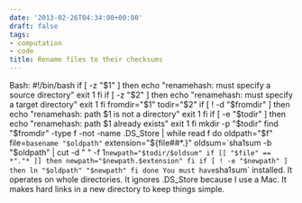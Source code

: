 ```yaml
---
date: '2013-02-26T04:34:00+00:00'
draft: false
tags:
- computation
- code
title: Rename files to their checksums
---
```


Bash: #!/bin/bash if [ -z "$1" ] then echo "renamehash: must specify a source directory" exit 1 fi if [ -z "$2" ] then echo "renamehash: must specify a target directory" exit 1 fi fromdir="$1" todir="$2" if [ ! -d "$fromdir" ] then echo "renamehash: path $1 is not a directory" exit 1 fi if [ -e "$todir" ] then echo "renamehash: path $1 already exists" exit 1 fi mkdir -p "$todir" find "$fromdir" -type f -not -name .DS_Store | while read f do oldpath="$f" file=`basename "$oldpath"` extension="${file##*.}" oldsum=`sha1sum -b "$oldpath" | cut -d " " -f 1` newpath="$todir/$oldsum" if [[ "$file" == *"."* ]] then newpath="$newpath.$extension" fi if [ ! -e "$newpath" ] then ln "$oldpath" "$newpath" fi done You must have `sha1sum` installed. It operates on whole directories. It ignores .DS_Store because I use a Mac. It makes hard links in a new directory to keep things simple.
